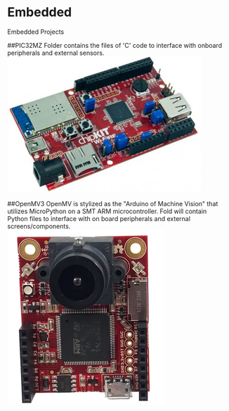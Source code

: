 # Embedded
Embedded Projects


##PIC32MZ 
Folder contains the files of 'C' code to interface with onboard peripherals and external sensors.
![PIC32MZ](/images/pic32mz.png?raw=true "pic32 image")

##OpenMV3
OpenMV is stylized as the "Arduino of Machine Vision" that utilizes MicroPython on a SMT ARM microcontroller.
Fold will contain Python files to interface with on board peripherals and external screens/components.
![OpenMV3](/images/openmv3.png?raw=true "picture of device")


